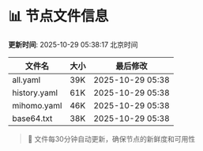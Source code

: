 # 📊 节点文件信息

**更新时间**: 2025-10-29 05:38:17 北京时间

| 文件名 | 大小 | 最后修改 |
|--------|------|----------|
| all.yaml | 39K | 2025-10-29 05:38 |
| history.yaml | 61K | 2025-10-29 05:38 |
| mihomo.yaml | 46K | 2025-10-29 05:38 |
| base64.txt | 38K | 2025-10-29 05:38 |

> 🔄 文件每30分钟自动更新，确保节点的新鲜度和可用性
